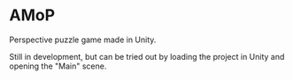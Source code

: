 # AMoP

Perspective puzzle game made in Unity.

Still in development, but can be tried out by loading the project in Unity and opening the "Main" scene.
